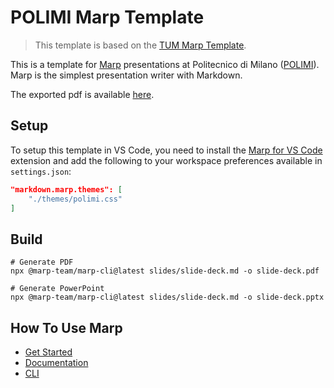 # POLIMI Marp Template

> This template is based on the [TUM Marp Template](https://github.com/hofbi/tum-marp-template).

This is a template for [Marp](https://marp.app/) presentations at Politecnico di Milano ([POLIMI](https://polimi.it)). Marp is the simplest presentation writer with Markdown.

The exported pdf is available [here](slide-deck.pdf).

## Setup

To setup this template in VS Code, you need to install the [Marp for VS Code](https://marketplace.visualstudio.com/items?itemName=marp-team.marp-vscode) extension and add the following to your workspace preferences available in `settings.json`:

```json
"markdown.marp.themes": [
    "./themes/polimi.css"
]
```

## Build

```shell
# Generate PDF
npx @marp-team/marp-cli@latest slides/slide-deck.md -o slide-deck.pdf

# Generate PowerPoint
npx @marp-team/marp-cli@latest slides/slide-deck.md -o slide-deck.pptx
```

## How To Use Marp

- [Get Started](https://github.com/marp-team/marp)
- [Documentation](https://marpit.marp.app/)
- [CLI](https://github.com/marp-team/marp-cli)
